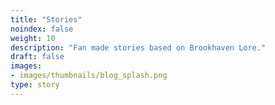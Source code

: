 ```yaml
---
title: "Stories"
noindex: false
weight: 10
description: "Fan made stories based on Brookhaven Lore."
draft: false
images:
- images/thumbnails/blog_splash.png
type: story
---
```


<!-- [Submit your Lore Story](https://forms.gle/SY9my5uBQxKpWhig6) -->

<!-- This section contains a collection of books and stories written by fans, inspired by the rich lore of Brookhaven. -->

<!-- {{% children sort="Weight" showhidden=false description=true style="h2"  %}} -->